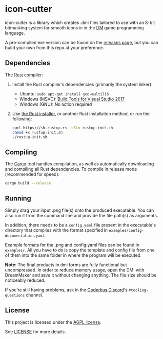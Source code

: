 # icon-cutter

icon-cutter is a library which creates .dmi files tailored to use with an 8-bit bitmasking system for smooth icons in in the [DM] game programming language.

A pre-compiled exe version can be found on the [releases page], but you can build your own from this repo at your preference.

## Dependencies

The [Rust] compiler:

1. Install the Rust compiler's dependencies (primarily the system linker):

   * Ubuntu: `sudo apt-get install gcc-multilib`
   * Windows (MSVC): [Build Tools for Visual Studio 2017][msvc]
   * Windows (GNU): No action required

1. Use [the Rust installer](https://rustup.rs/), or another Rust installation method,
   or run the following:

    ```sh
    curl https://sh.rustup.rs -sSfo rustup-init.sh
    chmod +x rustup-init.sh
    ./rustup-init.sh
    ```

## Compiling

The [Cargo] tool handles compilation, as well as automatically downloading and
compiling all Rust dependencies. To compile in release mode (recommended for speed):

```sh
cargo build --release
```

## Running

Simply drag your input .png file(s) onto the produced executable. You can also run it from the command line and provide the file path(s) as arguments.

In addition, there needs to be a `config.yaml` file present in the executable's directory that complies with the format specified in `examples/config-documentation.yaml`.

Example formats for the .png and config.yaml files can be found in `examples/`.
All you have to do is copy the template and config file from one of them into the same folder in where the program will be executed.

**Note:** The final products in dmi forms are fully functional but uncompressed. In order to reduce memory usage, open the DMI with DreamMaker and save it without changing anything. The file size should be noticeably reduced.

If you're still having problems, ask in the [Coderbus Discord]'s
`#tooling-questions` channel.

[releases page]: https://github.com/tgstation/icon-cutter/releases
[DM]: https://secure.byond.com/
[Rust]: https://rust-lang.org
[Cargo]: https://doc.rust-lang.org/cargo/
[rustup]: https://rustup.rs/
[msvc]: https://visualstudio.microsoft.com/thank-you-downloading-visual-studio/?sku=BuildTools&rel=15
[Coderbus Discord]: https://discord.gg/Vh8TJp9

## License

This project is licensed under the [AGPL license](https://en.wikipedia.org/wiki/Affero_General_Public_License).

See [LICENSE](./LICENSE) for more details.
